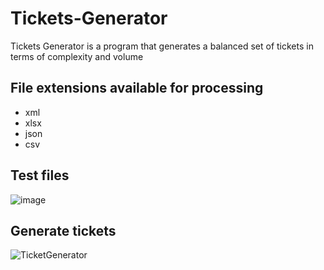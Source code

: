 # Tickets-Generator
Tickets Generator is a program that generates a balanced set of tickets in terms of complexity and volume

## File extensions available for processing
- xml
- xlsx
- json
- csv

## Test files

![image](https://github.com/nikasuschinskaya/Tickets-Generator/assets/92970744/961612cc-8dc9-464d-8cb7-d96d6c1afae6)

## Generate tickets

![TicketGenerator](https://github.com/nikasuschinskaya/Tickets-Generator/assets/92970744/aa3aa1a0-0b85-4603-b35a-a82207273e21)
